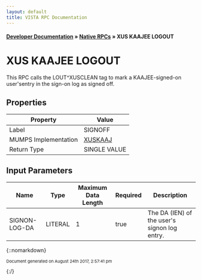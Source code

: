 ```yaml
---
layout: default
title: VISTA RPC Documentation
---
```


#### [Developer Documentation](../index) &#187; [Native RPCs](TableOfContents) &#187; XUS KAAJEE LOGOUT<br/>
# XUS KAAJEE LOGOUT

This RPC calls the LOUT^XUSCLEAN tag to mark a KAAJEE-signed-on user'sentry in the sign-on log as signed off.

## Properties

Property | Value
--- | ---
Label | SIGNOFF
MUMPS Implementation | [XUSKAAJ](http://code.osehra.org/dox/Routine_XUSKAAJ_source.html)
Return Type | SINGLE VALUE


## Input Parameters

Name | Type | Maximum Data Length | Required | Description
--- | --- | --- | --- | ---
SIGNON-LOG-DA | LITERAL | 1 | true | The DA (IEN) of the user&#x27;s signon log entry.



{::nomarkdown} <br/><p style="font-size: 11px">Document generated on August 24th 2017, 2:57:41 pm</p>{:/}